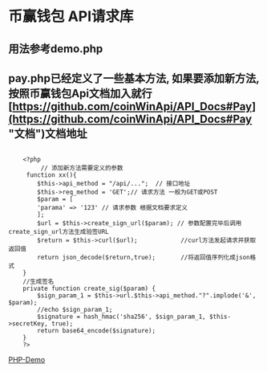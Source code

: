 #  币赢钱包 API请求库
## 用法参考demo.php
## pay.php已经定义了一些基本方法, 如果要添加新方法,按照币赢钱包Api文档加入就行 [https://github.com/coinWinApi/API_Docs#Pay](https://github.com/coinWinApi/API_Docs#Pay "文档")文档地址
~~~
    
    <?php
    	 // 添加新方法需要定义的参数
   	 function xx(){
		$this->api_method = "/api/...";  // 接口地址
		$this->req_method = 'GET';// 请求方法 一般为GET或POST 
		$param = [
		'parama' => '123' // 请求参数 根据文档要求定义
		];
		$url = $this->create_sign_url($param); // 参数配置完毕后调用create_sign_url方法生成验签URL 
		$return = $this->curl($url);			//curl方法发起请求并获取返回值
		return json_decode($return,true);		//将返回值序列化成json格式
	}	
	//生成签名
	private function create_sig($param) {
		$sign_param_1 = $this->url.$this->api_method."?".implode('&', $param);
		//echo $sign_param_1;
		$signature = hash_hmac('sha256', $sign_param_1, $this->secretKey, true);
		return base64_encode($signature);
	}
    ?>
~~~
[PHP-Demo](https://github.com/coinWinApi/Api-PHP-Demo "Demo")
